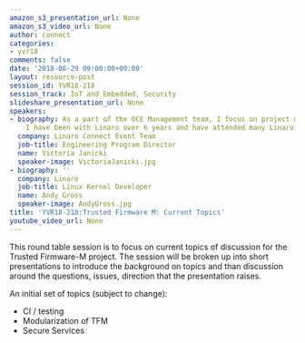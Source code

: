 ```yaml
---
amazon_s3_presentation_url: None
amazon_s3_video_url: None
author: connect
categories:
- yvr18
comments: false
date: '2018-08-29 09:00:00+00:00'
layout: resource-post
session_id: YVR18-218
session_track: IoT and Embedded, Security
slideshare_presentation_url: None
speakers:
- biography: As a part of the OCE Management team, I focus on project management.
    I have been with Linaro over 6 years and have attended many Linaro Connects.
  company: Linaro Connect Event Team
  job-title: Engineering Program Director
  name: Victoria Janicki
  speaker-image: VictoriaJanicki.jpg
- biography: ''
  company: Linaro
  job-title: Linux Kernel Developer
  name: Andy Gross
  speaker-image: AndyGross.jpg
title: 'YVR18-218:Trusted Firmware M: Current Topics'
youtube_video_url: None
---
```


This round table session is to focus on current topics of discussion for the Trusted Firmware-M project.  The session will be broken up into short presentations to introduce the background on topics and than discussion around the questions, issues, direction that the presentation raises.

An initial set of topics (subject to change):
* CI / testing
* Modularization of TFM
* Secure Services